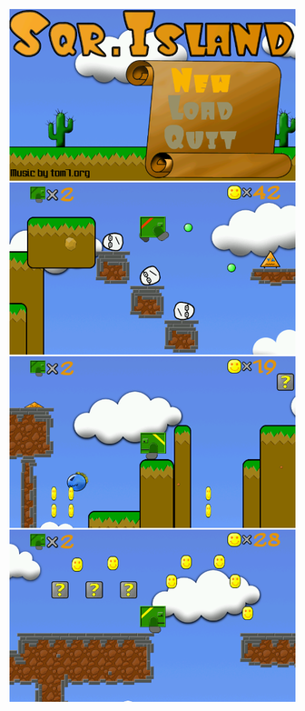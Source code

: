 ![](preview/screenshot0.png)
![](preview/screenshot1.png)
![](preview/screenshot2.png)
![](preview/screenshot3.png)
